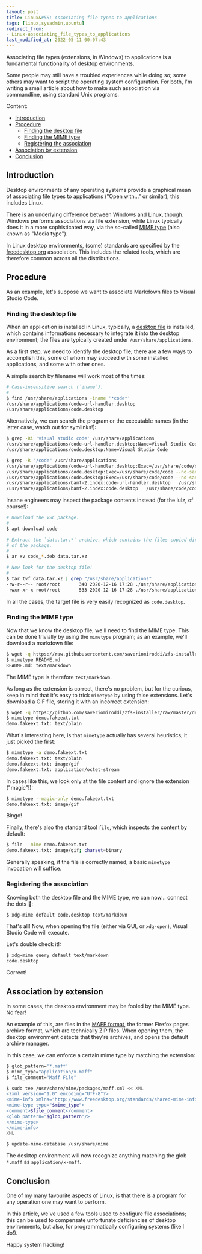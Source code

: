 ```yaml
---
layout: post
title: Linux&#58; Associating file types to applications
tags: [linux,sysadmin,ubuntu]
redirect_from:
- Linux-associating_file_types_to_applications
last_modified_at: 2022-05-11 00:07:43
---
```


Associating file types (extensions, in Windows) to applications is a fundamental functionality of desktop environments.

Some people may still have a troubled experiences while doing so; some others may want to script the operating system configuration. For both, I'm writing a small article about how to make such association via commandline, using standard Unix programs.

Content:

- [Introduction](/Linux-associating-file-types-to-applications#introduction)
- [Procedure](/Linux-associating-file-types-to-applications#procedure)
  - [Finding the desktop file](/Linux-associating-file-types-to-applications#finding-the-desktop-file)
  - [Finding the MIME type](/Linux-associating-file-types-to-applications#finding-the-mime-type)
  - [Registering the association](/Linux-associating-file-types-to-applications#registering-the-association)
- [Association by extension](/Linux-associating-file-types-to-applications#association-by-extension)
- [Conclusion](/Linux-associating-file-types-to-applications#conclusion)

## Introduction

Desktop environments of any operating systems provide a graphical mean of associating file types to applications ("Open with..." or similar); this includes Linux.

There is an underlying difference between Windows and Linux, though. Windows performs associations via file extension, while Linux typically does it in a more sophisticated way, via the so-called [MIME type](https://en.wikipedia.org/wiki/Media_type) (also known as "Media type").

In Linux desktop environments, (some) standards are specified by the [freedesktop.org](https://en.wikipedia.org/wiki/Freedesktop.org) association. This includes the related tools, which are therefore common across all the distributions.

## Procedure

As an example, let's suppose we want to associate Markdown files to Visual Studio Code.

### Finding the desktop file

When an application is installed in Linux, typically, a [desktop file](https://wiki.archlinux.org/index.php/desktop_entries) is installed, which contains informations necessary to integrate it into the desktop environment; the files are typically created under `/usr/share/applications`.

As a first step, we need to identify the desktop file; there are a few ways to accomplish this, some of whom may succeed with some installed applications, and some with other ones.

A simple search by filename will work most of the times:

```sh
# Case-insensitive search (`iname`).
#
$ find /usr/share/applications -iname '*code*'
/usr/share/applications/code-url-handler.desktop
/usr/share/applications/code.desktop
```

Alternatively, we can search the program or the executable names (in the latter case, watch out for symlinks!):

```sh
$ grep -Ri 'visual studio code' /usr/share/applications
/usr/share/applications/code-url-handler.desktop:Name=Visual Studio Code - URL Handler
/usr/share/applications/code.desktop:Name=Visual Studio Code

$ grep -R "/code" /usr/share/applications
/usr/share/applications/code-url-handler.desktop:Exec=/usr/share/code/code --no-sandbox --open-url %U
/usr/share/applications/code.desktop:Exec=/usr/share/code/code --no-sandbox --unity-launch %F
/usr/share/applications/code.desktop:Exec=/usr/share/code/code --no-sandbox --new-window %F
/usr/share/applications/bamf-2.index:code-url-handler.desktop	/usr/share/code/code --no-sandbox --open-url %U			true
/usr/share/applications/bamf-2.index:code.desktop	/usr/share/code/code --no-sandbox --unity-launch %F	Code		false
```

Insane engineers may inspect the package contents instead (for the lulz, of course!):

```sh
# Download the VSC package.
#
$ apt download code

# Extract the `data.tar.*` archive, which contains the files copied directly during the installation
# of the package.
#
$ ar xv code_*.deb data.tar.xz

# Now look for the desktop file!
#
$ tar tvf data.tar.xz | grep "/usr/share/applications"
-rw-r--r-- root/root       340 2020-12-16 17:28 ./usr/share/applications/code-url-handler.desktop
-rwxr-xr-x root/root       533 2020-12-16 17:28 ./usr/share/applications/code.desktop
```

In all the cases, the target file is very easily recognized as `code.desktop`.

### Finding the MIME type

Now that we know the desktop file, we'll need to find the MIME type. This can be done trivially by using the `mimetype` program; as an example, we'll download a markdown file:

```sh
$ wget -q https://raw.githubusercontent.com/saveriomiroddi/zfs-installer/master/README.md
$ mimetype README.md
README.md: text/markdown
```

The MIME type is therefore `text/markdown`.

As long as the extension is correct, there's no problem, but for the curious, keep in mind that it's easy to trick `mimetype` by using false extensions. Let's download a GIF file, storing it with an incorrect extension:

```sh
$ wget -q https://github.com/saveriomiroddi/zfs-installer/raw/master/demo/demo.gif -O demo.fakeext.txt
$ mimetype demo.fakeext.txt
demo.fakeext.txt: text/plain
```

What's interesting here, is that `mimetype` actually has several heuristics; it just picked the first:

```sh
$ mimetype -a demo.fakeext.txt
demo.fakeext.txt: text/plain
demo.fakeext.txt: image/gif
demo.fakeext.txt: application/octet-stream
```

In cases like this, we look only at the file content and ignore the extension ("magic"!):

```sh
$ mimetype --magic-only demo.fakeext.txt
demo.fakeext.txt: image/gif
```

Bingo!

Finally, there's also the standard tool `file`, which inspects the content by default:

```sh
$ file --mime demo.fakeext.txt
demo.fakeext.txt: image/gif; charset=binary
```

Generally speaking, if the file is correctly named, a basic `mimetype` invocation will suffice.

### Registering the association

Knowing both the desktop file and the MIME type, we can now... connect the dots 😬:

```sh
$ xdg-mime default code.desktop text/markdown
```

That's all! Now, when opening the file (either via GUI, or `xdg-open`), Visual Studio Code will execute.

Let's double check it!:

```sh
$ xdg-mime query default text/markdown
code.desktop
```

Correct!

## Association by extension

In some cases, the desktop environment may be fooled by the MIME type. No fear!

An example of this, are files in the [MAFF format](https://en.wikipedia.org/wiki/Mozilla_Archive_Format), the former Firefox pages archive format, which are technically ZIP files. When opening them, the desktop environment detects that they're archives, and opens the default archive manager.

In this case, we can enforce a certain mime type by matching the extension:

```sh
$ glob_pattern='*.maff'
$ mime_type="application/x-maff"
$ file_comment="Maff File"

$ sudo tee /usr/share/mime/packages/maff.xml << XML
<?xml version="1.0" encoding="UTF-8"?>
<mime-info xmlns="http://www.freedesktop.org/standards/shared-mime-info">
<mime-type type="$mime_type">
<comment>$file_comment</comment>
<glob pattern="$glob_pattern"/>
</mime-type>
</mime-info>
XML

$ update-mime-database /usr/share/mime
```

The desktop environment will now recognize anything matching the glob `*.maff` as `application/x-maff`.

## Conclusion

One of my many favourite aspects of Linux, is that there is a program for any operation one may want to perform.

In this article, we've used a few tools used to configure file associations; this can be used to compensate unfortunate deficiencies of desktop environments, but also, for programmatically configuring systems (like I do!).

Happy system hacking!
